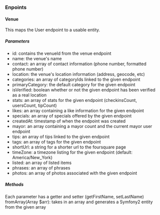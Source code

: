 ### Enpoints

#### Venue
This maps the User endpoint to a usable entity.

##### Parameters
- id: contains the venueId from the venue endpoint
- name: the venue's name
- contact: an array of contact information (phone number, formatted phone number)
- location: the venue's location information (address, geocode, etc)
- categories: an array of categoryIds linked to the given endpoint
- primaryCategory: the default category for the given endpoint
- isVerified: boolean whether or not the given endpoint has been verified as a real location
- stats: an array of stats for the given endpoint (checkinsCount, usersCount, tipCount)
- likes: an array containing a like information for the given endpoint
- specials: an array of specials offered by the given endpoint
- createdAt: timestamp of when the endpoint was created
- mayor: an array containing a mayor count and the current mayor user endpoint
- tips: an array of tips linked to the given endpoint
- tags: an array of tags for the given endpoint
- shortUrl: a string for a shorter url to the foursquare page
- timeZone: a timezone listing for the given endpoint (default: America/New_York)
- listed: an array of listed items
- phrases: an array of phrases
- photos: an array of photos associated with the given endpoint

##### Methods
Each parameter has a getter and setter (getFirstName, setLastName)
fromArray(Array $arr): takes in an array and generates a Symfony2 entity from the given array